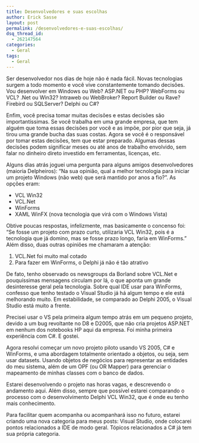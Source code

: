 ```yaml
---
title: Desenvolvedores e suas escolhas
author: Erick Sasse
layout: post
permalink: /desenvolvedores-e-suas-escolhas/
dsq_thread_id:
  - 262147564
categories:
  - Geral
tags:
  - Geral
---
```

Ser desenvolvedor nos dias de hoje n&atilde;o &eacute; nada f&aacute;cil. Novas tecnologias surgem a todo momento e voc&ecirc; vive constantemente tomando decis&otilde;es. Vou desenvolver em Windows ou Web? ASP.NET ou PHP? WebForms ou VCL? .Net ou Win32? Intraweb ou WebBroker? Report Builder ou Rave? Firebird ou SQLServer? Delphi ou C#? 

Enfim, voc&ecirc; precisa tomar muitas decis&otilde;es e estas decis&otilde;es s&atilde;o important&iacute;ssimas. Se voc&ecirc; trabalha em uma grande empresa, que tem algu&eacute;m que toma essas decis&otilde;es por voc&ecirc; e as imp&otilde;e, por pior que seja, j&aacute; tirou uma grande bucha das suas costas. Agora se voc&ecirc; &eacute; o respons&aacute;vel por tomar estas decis&otilde;es, tem que estar preparado. Algumas dessas decis&otilde;es podem significar meses ou at&eacute; anos de trabalho envolvido, sem falar no dinheiro direto investido em ferramentas, licen&ccedil;as, etc.

Alguns dias atr&aacute;s joguei uma pergunta para alguns amigos desenvolvedores (maioria Delpheiros): &#8220;Na sua opini&atilde;o, qual a melhor tecnologia para iniciar um projeto Windows (n&atilde;o web) que ser&aacute; mantido por anos a fio?&#8221;. As op&ccedil;&otilde;es eram:

  * VCL Win32
  * VCL.Net
  * WinForms
  * XAML WinFX (nova tecnologia que vir&aacute; com o Windows Vista)

Obtive poucas respostas, infelizmente, mas basicamente o concenso foi: &#8220;Se fosse um projeto com prazo curto, utilizaria VCL Win32, pois &eacute; a tecnologia que j&aacute; domino, mas se fosse prazo longo, faria em WinForms.&#8221; Além disso, duas outras opiniões me chamaram a aten&ccedil;&atilde;o:

1. VCL.Net foi muito mal cotado  
2. Para fazer em WinForms, o Delphi já não é tão atrativo

De fato, tenho observado os newsgroups da Borland sobre VCL.Net e pouqu&iacute;ssimas mensagens circulam por l&aacute;, o que aponta um grande desinteresse geral pela tecnologia. Sobre qual IDE usar para WinForms, confesso que tenho testado o Visual Studio j&aacute; h&aacute; algum tempo e ele est&aacute; melhorando muito. Em estabilidade, se comparado ao Delphi 2005, o Visual Studio est&aacute; muito a frente. 

Precisei usar o VS pela primeira algum tempo atr&aacute;s em um pequeno projeto, devido a um bug revoltante no D8 e D2005, que n&atilde;o cria projetos ASP.NET em nenhum dos notebooks HP aqui da empresa. Foi minha primeira experi&ecirc;ncia com C#. E gostei.

Agora resolvi come&ccedil;ar um novo projeto piloto usando VS 2005, C# e WinForms, e uma abordagem totalmente orientado a objetos, ou seja, sem usar datasets. Usando objetos de neg&oacute;cios para representar as entidades do meu sistema, al&eacute;m de um OPF (ou OR Mapper) para gerenciar o mapeamento de minhas classes com o banco de dados.

Estarei desenvolvendo o projeto nas horas vagas, e descrevendo o andamento aqui. Al&eacute;m disso, sempre que poss&iacute;vel estarei comparando o processo com o desenvolvimento Delphi VCL Win32, que &eacute; onde eu tenho mais conhecimento.

Para facilitar quem acompanha ou acompanhar&aacute; isso no futuro, estarei criando uma nova categoria para meus posts: Visual Studio, onde colocarei pontos relacionados a IDE de modo geral. T&oacute;picos relacionados a C# j&aacute; tem sua pr&oacute;pria categoria.